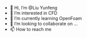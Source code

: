 - 👋 Hi, I’m @Liu Yunfeng
- 👀 I’m interested in CFD
- 🌱 I’m currently learning OpenFoam
- 💞️ I’m looking to collaborate on ...
- 📫 How to reach me 

<!---
PengYutan/PengYutan is a ✨ special ✨ repository because its `README.md` (this file) appears on your GitHub profile.
You can click the Preview link to take a look at your changes.
--->
